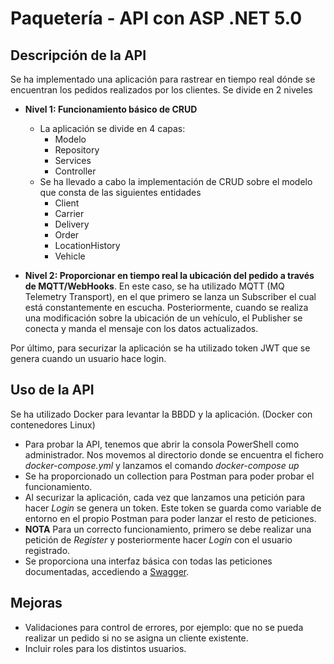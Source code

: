# Paquetería - API con ASP .NET 5.0
## Descripción de la API
Se ha implementado una aplicación para rastrear en tiempo real dónde se encuentran los pedidos realizados por los clientes.
Se divide en 2 niveles
- **Nivel 1: Funcionamiento básico de CRUD** 
  - La aplicación se divide en 4 capas: 
    - Modelo
    - Repository
    - Services
    - Controller
  - Se ha llevado a cabo la implementación de CRUD sobre el modelo que consta de las siguientes entidades
    -   Client
    -   Carrier
    -   Delivery
    -   Order
    -   LocationHistory
    -   Vehicle
  

    
- **Nivel 2: Proporcionar en tiempo real la ubicación del pedido a través de MQTT/WebHooks**. En este caso, se ha utilizado MQTT (MQ Telemetry Transport), en el que 
  primero se lanza un Subscriber el cual está constantemente en escucha. Posteriormente, cuando se realiza una modificación sobre la ubicación de un vehículo, el Publisher se conecta y
  manda el mensaje con los datos actualizados.



Por último, para securizar la aplicación se ha utilizado token JWT que se genera cuando un usuario hace login.

## Uso de la API
Se ha utilizado Docker para levantar la BBDD y la aplicación. (Docker con contenedores Linux)
- Para probar la API, tenemos que abrir la consola PowerShell como administrador. Nos movemos al directorio donde se encuentra el fichero *docker-compose.yml* y lanzamos 
el comando *docker-compose up*
- Se ha proporcionado un collection para Postman para poder probar el funcionamiento.
- Al securizar la aplicación, cada vez que lanzamos una petición para hacer *Login* se genera un token. Este token se guarda como variable de entorno en el propio Postman
  para poder lanzar el resto de peticiones.
- **NOTA** Para un correcto funcionamiento, primero se debe realizar una petición de *Register* y posteriormente hacer *Login* con el usuario registrado.
- Se proporciona una interfaz básica con todas las peticiones documentadas, accediendo a [Swagger](http://localhost:8080/swagger/index.html).

## Mejoras
- Validaciones para control de errores, por ejemplo: que no se pueda realizar un pedido si no se asigna un cliente existente.
- Incluir roles para los distintos usuarios.
